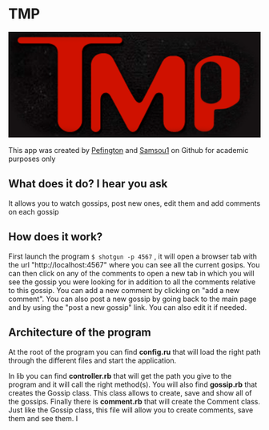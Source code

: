 # TMP
!['OMG amazeballs!!!'](./lib/public/img/TMP.png)

This app was created by [Pefington](https://github.com/Pefington) and [Samsou1](https://github.com/Samsou1) on Github for academic purposes only

## What does it do? I hear you ask

It allows you to watch gossips, post new ones, edit them and add comments on each gossip

## How does it work?

First launch the program `$ shotgun -p 4567` , it will open a browser tab with the url "http://localhost:4567" where you can see all the current gosips.
You can then click on any of the comments to open a new tab in which you will see the gossip you were looking for in addition to all the comments relative to this gossip. You can add a new comment by clicking on "add a new comment".
You can also post a new gossip by going back to the main page and by using the "post a new gossip" link. You can also edit it if needed.

## Architecture of the program

At the root of the program you can find **config.ru** that will load the right path through the different files and start the application.

In lib you can find **controller.rb** that will get the path you give to the program and it will call the right method(s).
You will also find **gossip.rb** that creates the Gossip class. This class allows to create, save and show all of the gossips.
Finally there is **comment.rb** that will create the Comment class. Just like the Gossip class, this file will allow you to create comments, save them and see them.
I

